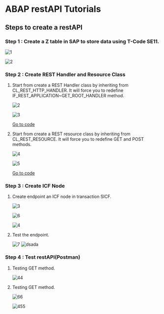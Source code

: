 # ABAP restAPI Tutorials
## Steps to create a restAPI

### Step 1 : Create a Z table in SAP to store data using T-Code SE11.
![1](https://user-images.githubusercontent.com/26427511/86517473-ddad0480-be31-11ea-9f8a-e5022b5b2c79.png)

![2](https://user-images.githubusercontent.com/26427511/86517573-a3903280-be32-11ea-9603-5149c7d6a6b3.png)

### Step 2 : Create REST Handler and Resource Class

1. Start from create a REST Handler class by inheriting from CL_REST_HTTP_HANDLER. It will force you to redefine IF_REST_APPLICATION~GET_ROOT_HANDLER method.

   ![2](https://user-images.githubusercontent.com/26427511/86517879-2619f180-be35-11ea-9e9f-fe359d9ea22c.png)

   ![3](https://user-images.githubusercontent.com/26427511/86517947-cec85100-be35-11ea-8dd9-f881e9200b70.png)

   [Go to code](source/ZCL_REST_HTTP_HANDLER.abap)

3. Start from create a REST resource class by inheriting from CL_REST_RESOURCE. It will force you to redefine GET and POST methods.

   ![4](https://user-images.githubusercontent.com/26427511/86518075-097eb900-be37-11ea-9713-94e53394f5b3.png)

   ![5](https://user-images.githubusercontent.com/26427511/86518122-67130580-be37-11ea-8eeb-1bbffa57a40d.png)
   
   [Go to code](source/ZCL_RESOURCE_ORDERS.abap)
   
### Step 3 : Create ICF Node

1. Create endpoint an ICF node in transaction SICF.

   ![3](https://user-images.githubusercontent.com/26427511/86518714-181b9f00-be3c-11ea-971d-60cd526ad0d6.png)
   
   ![6](https://user-images.githubusercontent.com/26427511/86518740-60d35800-be3c-11ea-9d09-30fc05b0368e.png)
   
   ![4](https://user-images.githubusercontent.com/26427511/86518717-236eca80-be3c-11ea-8d0f-3e316d6ecb73.png)
   
2. Test the endpoint. 

   ![7](https://user-images.githubusercontent.com/26427511/86518800-d8a18280-be3c-11ea-8490-82b19cb02437.png)
   ![dsada](https://user-images.githubusercontent.com/26427511/86518881-b78d6180-be3d-11ea-9f9d-0b4a8c12f289.png)

### Step 4 : Test restAPI(Postman)

1. Testing GET method.

   ![44](https://user-images.githubusercontent.com/26427511/86518981-ba3c8680-be3e-11ea-918d-2f235da31e1d.png)

2. Testing GET method.

   ![66](https://user-images.githubusercontent.com/26427511/86519022-56668d80-be3f-11ea-80f4-aaf529eeb97e.png)

   ![455](https://user-images.githubusercontent.com/26427511/86519107-40a59800-be40-11ea-90c1-d074bd89e451.png)



